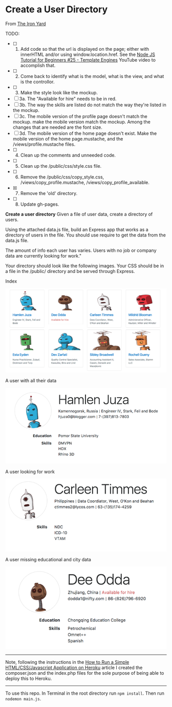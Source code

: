 # Create a User Directory

From [The Iron Yard](https://newline.theironyard.com/cohorts/15/courses/10/projects/75)

TODO:
- [ ] 1. Add code so that the url is displayed on the page; either with innerHTML and/or using window.location.href. See the [Node JS Tutorial for Beginners #25 - Template Engines](https://www.youtube.com/watch?v=oZGmHNZv7Sc) YouTube video to accomplish that.
- [ ] 2. Come back to identify what is the model, what is the view, and what is the controllor.
- [ ] 3. Make the style look like the mockup.
 - [ ] 3a. The "Available for hire" needs to be in red.
 - [ ] 3b. The way the skills are listed do not match the way they're listed in the mockup.
 - [ ] 3c. The mobile version of the profile page doesn't match the mockup. make the mobile version match the mockup. Among the changes that are needed are the font size. 
 - [ ] 3d. The mobile version of the home page doesn't exist. Make the mobile version of the home page.mustache, and the /views/profile.mustache files.
- [ ] 4. Clean up the comments and unneeded code.
- [ ] 5. Clean up the /public/css/style.css file.
- [ ] 6. Remove the /public/css/copy_style.css, /views/copy_profile.mustache, /views/copy_profile_available.
- [X] 7. Remove the 'old' directory.
- [ ] 8. Update gh-pages.

**Create a user directory**
Given a file of user data, create a directory of users.

Using the attached data.js file, build an Express app that works as a directory of users in the file. You should use require to get the data from the data.js file.

The amount of info each user has varies. Users with no job or company data are currently looking for work."

Your directory should look like the following images. Your CSS should be in a file in the /public/ directory and be served through Express.

Index

![](images/9fd60d22-index.png)

A user with all their data

![test](/images/b26bb569-user1.png)

A user looking for work

![](images/1f84485d-user2.png)

A user missing educational and city data

![](images/bd740831-user3.png)

---
Note, following the instructions in the [How to Run a Simple HTML/CSS/Javascript Application on Heroku](https://medium.com/@winnieliang/how-to-run-a-simple-html-css-javascript-application-on-heroku-4e664c541b0b) article I created the composer.json and the index.php files for the sole purpose of being able to deploy this to Heroku.

---
To use this repo.
In Terminal in the root directory run `npm install`.
Then run `nodemon main.js`.
